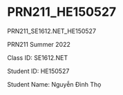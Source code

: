 # PRN211_HE150527
PRN211_SE1612.NET_HE150527

PRN211 Summer 2022 

Class ID: SE1612.NET

Student ID: HE150527

Student Name: Nguyễn Đình Thọ
